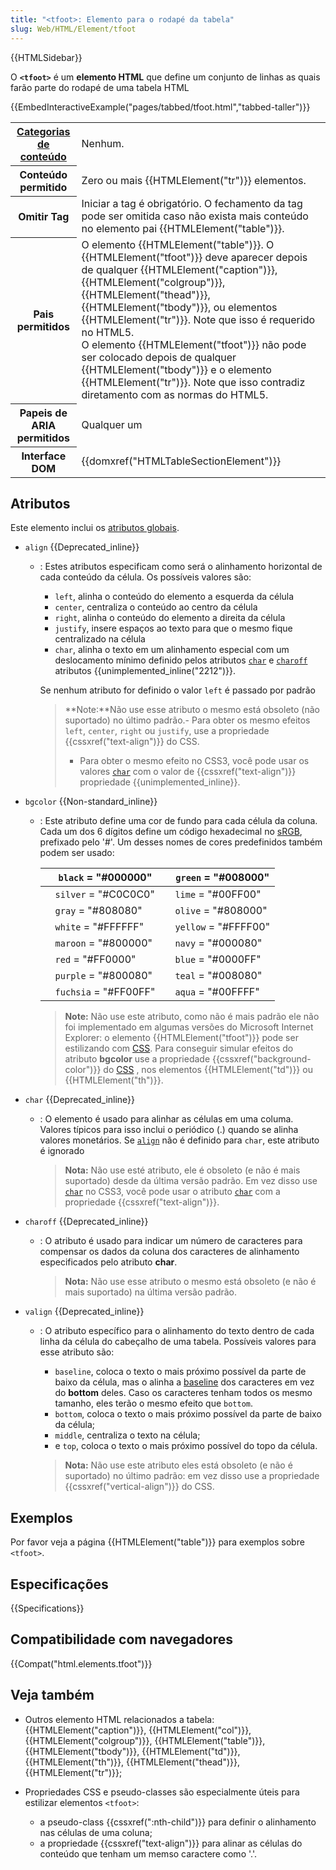 ```yaml
---
title: "<tfoot>: Elemento para o rodapé da tabela"
slug: Web/HTML/Element/tfoot
---
```


{{HTMLSidebar}}

O **`<tfoot>`** é um **elemento HTML** que define um conjunto de linhas as quais farão parte do rodapé de uma tabela HTML

{{EmbedInteractiveExample("pages/tabbed/tfoot.html","tabbed-taller")}}

<table class="properties">
  <tbody>
    <tr>
      <th scope="row">
        <a href="/pt-BR/docs/Web/Guide/HTML/Content_categories"
          >Categorias de conteúdo</a
        >
      </th>
      <td>Nenhum.</td>
    </tr>
    <tr>
      <th scope="row">Conteúdo permitido</th>
      <td>Zero ou mais {{HTMLElement("tr")}} elementos.</td>
    </tr>
    <tr>
      <th scope="row">Omitir Tag</th>
      <td>
        Iniciar a tag é obrigatório. O fechamento da tag pode ser omitida caso
        não exista mais conteúdo no elemento pai
        {{HTMLElement("table")}}.
      </td>
    </tr>
    <tr>
      <th scope="row">Pais permitidos</th>
      <td>
        O elemento {{HTMLElement("table")}}. O
        {{HTMLElement("tfoot")}} deve aparecer depois de qualquer
        {{HTMLElement("caption")}},
        {{HTMLElement("colgroup")}}, {{HTMLElement("thead")}},
        {{HTMLElement("tbody")}}, ou elementos
        {{HTMLElement("tr")}}. Note que isso é requerido no HTML5.<br />
        O elemento {{HTMLElement("tfoot")}} não pode ser colocado depois
        de qualquer {{HTMLElement("tbody")}} e o elemento
        {{HTMLElement("tr")}}. Note que isso contradiz diretamento com as
        normas do HTML5.
      </td>
    </tr>
    <tr>
      <th scope="row">Papeis de ARIA permitidos</th>
      <td>Qualquer um</td>
    </tr>
    <tr>
      <th scope="row">Interface DOM</th>
      <td>{{domxref("HTMLTableSectionElement")}}</td>
    </tr>
  </tbody>
</table>

## Atributos

Este elemento inclui os [atributos globais](/pt-BR/docs/Web/HTML/Global_attributes).

- `align` {{Deprecated_inline}}

  - : Estes atributos especificam como será o alinhamento horizontal de cada conteúdo da célula. Os possíveis valores são:

    - `left`, alinha o conteúdo do elemento a esquerda da célula
    - `center`, centraliza o conteúdo ao centro da célula
    - `right`, alinha o conteúdo do elemento a direita da célula
    - `justify`, insere espaços ao texto para que o mesmo fique centralizado na célula
    - `char`, alinha o texto em um alinhamento especial com um deslocamento mínimo definido pelos atributos [`char`](/pt-BR/docs/Web/HTML/Element/tbody#char) e [`charoff`](/pt-BR/docs/Web/HTML/Element/tbody#charoff) atributos {{unimplemented_inline("2212")}}.

    Se nenhum atributo for definido o valor `left` é passado por padrão

    > **Note:**Não use esse atributo o mesmo está obsoleto (não suportado) no último padrão.- Para obter os mesmo efeitos `left`, `center`, `right` ou `justify`, use a propriedade {{cssxref("text-align")}} do CSS.
    >
    > - Para obter o mesmo efeito no CSS3, você pode usar os valores [`char`](/pt-BR/docs/Web/HTML/Element/tfoot#char) com o valor de {{cssxref("text-align")}} propriedade {{unimplemented_inline}}.

- `bgcolor` {{Non-standard_inline}}

  - : Este atributo define uma cor de fundo para cada célula da coluna. Cada um dos 6 dígitos define um código hexadecimal no [sRGB](https://www.w3.org/Graphics/Color/sRGB), prefixado pelo '#'. Um desses nomes de cores predefinidos também podem ser usado:

    |     | `black` = "#000000"   |     | `green` = "#008000"  |
    | --- | --------------------- | --- | -------------------- |
    |     | `silver` = "#C0C0C0"  |     | `lime` = "#00FF00"   |
    |     | `gray` = "#808080"    |     | `olive` = "#808000"  |
    |     | `white` = "#FFFFFF"   |     | `yellow` = "#FFFF00" |
    |     | `maroon` = "#800000"  |     | `navy` = "#000080"   |
    |     | `red` = "#FF0000"     |     | `blue` = "#0000FF"   |
    |     | `purple` = "#800080"  |     | `teal` = "#008080"   |
    |     | `fuchsia` = "#FF00FF" |     | `aqua` = "#00FFFF"   |

    > **Note:** Não use este atributo, como não é mais padrão ele não foi implementado em algumas versões do Microsoft Internet Explorer: o elemento {{HTMLElement("tfoot")}} pode ser estilizando com [CSS](/pt-BR/docs/Web/CSS). Para conseguir simular efeitos do atributo **bgcolor** use a propriedade {{cssxref("background-color")}} do [CSS](/pt-BR/docs/Web/CSS) , nos elementos {{HTMLElement("td")}} ou {{HTMLElement("th")}}.

- `char` {{Deprecated_inline}}

  - : O elemento é usado para alinhar as células em uma columa. Valores típicos para isso inclui o periódico (.) quando se alinha valores monetários. Se [`align`](/pt-BR/docs/Web/HTML/Element/tfoot#align) não é definido para `char`, este atributo é ignorado

    > **Nota:** Não use esté atributo, ele é obsoleto (e não é mais suportado) desde da última versão padrão. Em vez disso use [`char`](/pt-BR/docs/Web/HTML/Element/tfoot#char) no CSS3, você pode usar o atributo [`char`](/pt-BR/docs/Web/HTML/Element/tfoot#char) com a propriedade {{cssxref("text-align")}}.

- `charoff` {{Deprecated_inline}}

  - : O atributo é usado para indicar um número de caracteres para compensar os dados da coluna dos caracteres de alinhamento especificados pelo atributo **char**.

    > **Nota:** Não use esse atributo o mesmo está obsoleto (e não é mais suportado) na última versão padrão.

- `valign` {{Deprecated_inline}}

  - : O atributo específico para o alinhamento do texto dentro de cada linha da célula do cabeçalho de uma tabela. Possíveis valores para esse atributo são:

    - `baseline`, coloca o texto o mais próximo possível da parte de baixo da célula, mas o alinha a [baseline](https://en.wikipedia.org/wiki/Baseline_%28typography%29) dos caracteres em vez do **bottom** deles. Caso os caracteres tenham todos os mesmo tamanho, eles terão o mesmo efeito que `bottom`.
    - `bottom`, coloca o texto o mais próximo possível da parte de baixo da célula;
    - `middle`, centraliza o texto na célula;
    - e `top`, coloca o texto o mais próximo possível do topo da célula.

    > **Nota:** Não use este atributo eles está obsoleto (e não é suportado) no último padrão: em vez disso use a propriedade {{cssxref("vertical-align")}} do CSS.

## Exemplos

Por favor veja a página {{HTMLElement("table")}} para exemplos sobre `<tfoot>`.

## Especificações

{{Specifications}}

## Compatibilidade com navegadores

{{Compat("html.elements.tfoot")}}

## Veja também

- Outros elemento HTML relacionados a tabela: {{HTMLElement("caption")}}, {{HTMLElement("col")}}, {{HTMLElement("colgroup")}}, {{HTMLElement("table")}}, {{HTMLElement("tbody")}}, {{HTMLElement("td")}}, {{HTMLElement("th")}}, {{HTMLElement("thead")}}, {{HTMLElement("tr")}};
- Propriedades CSS e pseudo-classes são especialmente úteis para estilizar elementos `<tfoot>`:

  - a pseudo-class {{cssxref(":nth-child")}} para definir o alinhamento nas células de uma coluna;
  - a propriedade {{cssxref("text-align")}} para alinar as células do conteúdo que tenham um memso caractere como '.'.
